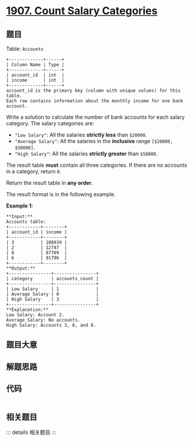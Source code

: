 # [1907. Count Salary Categories](https://leetcode.com/problems/count-salary-categories)

## 题目

Table: `Accounts`

    
    
    +-------------+------+
    | Column Name | Type |
    +-------------+------+
    | account_id  | int  |
    | income      | int  |
    +-------------+------+
    account_id is the primary key (column with unique values) for this table.
    Each row contains information about the monthly income for one bank account.
    



Write a solution to calculate the number of bank accounts for each salary
category. The salary categories are:

  * `"Low Salary"`: All the salaries **strictly less** than `$20000`.
  * `"Average Salary"`: All the salaries in the **inclusive** range `[$20000, $50000]`.
  * `"High Salary"`: All the salaries **strictly greater** than `$50000`.

The result table **must** contain all three categories. If there are no
accounts in a category, return `0`.

Return the result table in **any order**.

The result format is in the following example.



**Example 1:**

    
    
    **Input:** 
    Accounts table:
    +------------+--------+
    | account_id | income |
    +------------+--------+
    | 3          | 108939 |
    | 2          | 12747  |
    | 8          | 87709  |
    | 6          | 91796  |
    +------------+--------+
    **Output:** 
    +----------------+----------------+
    | category       | accounts_count |
    +----------------+----------------+
    | Low Salary     | 1              |
    | Average Salary | 0              |
    | High Salary    | 3              |
    +----------------+----------------+
    **Explanation:** 
    Low Salary: Account 2.
    Average Salary: No accounts.
    High Salary: Accounts 3, 6, and 8.
    


## 题目大意

## 解题思路

## 代码

```javascript

```

## 相关题目

::: details 相关题目
:::

